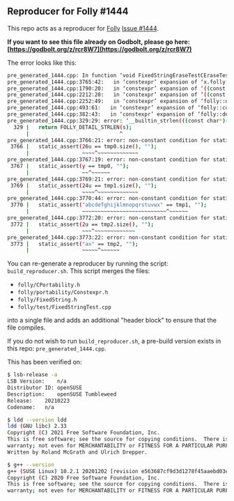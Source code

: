 ## Reproducer for Folly #1444

This repo acts as a reproducer for [Folly](https://github.com/facebook/folly) [Issue #1444](https://github.com/facebook/folly/issues/1444).

**If you want to see this file already on Godbolt, please go here: [https://godbolt.org/z/rcr8W7](https://godbolt.org/z/rcr8W7)**

The error looks like this:

```bash
pre_generated_1444.cpp: In function ‘void FixedStringEraseTestCEraseTest()’:
pre_generated_1444.cpp:3765:42:   in ‘constexpr’ expansion of ‘x.folly::BasicFixedString<char, 26>::cerase(x.folly::BasicFixedString<char, 26>::size(), ((std::size_t)folly::detail::fixedstring::FixedStringBase_<>::npos))’
pre_generated_1444.cpp:1790:20:   in ‘constexpr’ expansion of ‘((const folly::BasicFixedString<char, 26>*)this)->folly::BasicFixedString<char, 26>::creplace<1>(pos, folly::detail::fixedstring::checkOverflowOrNpos(count, (((long unsigned int)((const folly::BasicFixedString<char, 26>*)this)->folly::BasicFixedString<char, 26>::size_) - folly::detail::fixedstring::checkOverflow(pos, ((std::size_t)((const folly::BasicFixedString<char, 26>*)this)->folly::BasicFixedString<char, 26>::size_)))), A{'\000'})’
pre_generated_1444.cpp:2212:20:   in ‘constexpr’ expansion of ‘((const folly::BasicFixedString<char, 26>*)this)->folly::BasicFixedString<char, 26>::creplace<1>(this_pos, this_count, (* & that), 0, (1 - 1))’
pre_generated_1444.cpp:2252:49:   in ‘constexpr’ expansion of ‘folly::detail::fixedstring::checkNullTerminated<char, 1>((* & that))’
pre_generated_1444.cpp:493:61:   in ‘constexpr’ expansion of ‘folly::constexpr_strlen<char>(((const char*)a))’
pre_generated_1444.cpp:382:43:   in ‘constexpr’ expansion of ‘folly::detail::constexpr_strlen_internal<char>(s, 0)’
pre_generated_1444.cpp:329:29: error: ‘__builtin_strlen(((const char*)(&<anonymous>)))’ is not a constant expression
  329 |   return FOLLY_DETAIL_STRLEN(s);
      |                             ^
pre_generated_1444.cpp:3766:21: error: non-constant condition for static assertion
 3766 |   static_assert(26u == tmp0.size(), "");
      |                 ~~~~^~~~~~~~~~~~~~
pre_generated_1444.cpp:3767:19: error: non-constant condition for static assertion
 3767 |   static_assert(y == tmp0, "");
      |                 ~~^~~~~~~
pre_generated_1444.cpp:3769:21: error: non-constant condition for static assertion
 3769 |   static_assert(24u == tmp1.size(), "");
      |                 ~~~~^~~~~~~~~~~~~~
pre_generated_1444.cpp:3770:44: error: non-constant condition for static assertion
 3770 |   static_assert("abcdefghijklmnopqrstuvwx" == tmp1, "");
      |                 ~~~~~~~~~~~~~~~~~~~~~~~~~~~^~~~~~~
pre_generated_1444.cpp:3772:20: error: non-constant condition for static assertion
 3772 |   static_assert(2u == tmp2.size(), "");
      |                 ~~~^~~~~~~~~~~~~~
pre_generated_1444.cpp:3773:22: error: non-constant condition for static assertion
 3773 |   static_assert("ax" == tmp2, "");
      |                 ~~~~~^~~~~~~
```

You can re-generate a reproducer by running the script: `build_reproducer.sh`. This script merges the files:

* `folly/CPortability.h`
* `folly/portability/Constexpr.h`
* `folly/FixedString.h`
* `folly/test/FixedStringTest.cpp`

into a single file and adds an additional "header block" to ensure that the file compiles.

If you do not wish to run `build_reproducer.sh`, a pre-build version exists in this repo: `pre_generated_1444.cpp`.

This has been verified on:

```bash
$ lsb-release -a
LSB Version:	n/a
Distributor ID:	openSUSE
Description:	openSUSE Tumbleweed
Release:	20210223
Codename:	n/a

$ ldd --version ldd
ldd (GNU libc) 2.33
Copyright (C) 2021 Free Software Foundation, Inc.
This is free software; see the source for copying conditions.  There is NO
warranty; not even for MERCHANTABILITY or FITNESS FOR A PARTICULAR PURPOSE.
Written by Roland McGrath and Ulrich Drepper.

$ g++ --version
g++ (SUSE Linux) 10.2.1 20201202 [revision e563687cf9d3d1278f45aaebd03e0f66531076c9]
Copyright (C) 2020 Free Software Foundation, Inc.
This is free software; see the source for copying conditions.  There is NO
warranty; not even for MERCHANTABILITY or FITNESS FOR A PARTICULAR PURPOSE.
```

